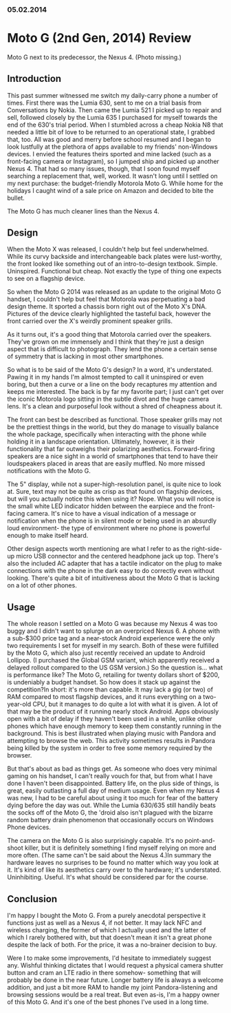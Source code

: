 ### 05.02.2014

# Moto G (2nd Gen, 2014) Review

Moto G next to its predecessor, the Nexus 4. (Photo missing.)

## Introduction

This past summer witnessed me switch my daily-carry phone a number of times. First there was the Lumia 630, sent to me on a trial basis from Conversations by Nokia. Then came the Lumia 521 I picked up to repair and sell, followed closely by the Lumia 635 I purchased for myself towards the end of the 630's trial period. When I stumbled across a cheap Nokia N8 that needed a little bit of love to be returned to an operational state, I grabbed that, too. All was good and merry before school resumed and I began to look lustfully at the plethora of apps available to my friends' non-Windows devices. I envied the features theirs sported and mine lacked (such as a front-facing camera or Instagram), so I jumped ship and picked up another Nexus 4. That had so many issues, though, that I soon found myself searching a replacement that, well, worked. It wasn't long until I settled on my next purchase: the budget-friendly Motorola Moto G. While home for the holidays I caught wind of a sale price on Amazon and decided to bite the bullet.

The Moto G has much cleaner lines than the Nexus 4.

## Design

When the Moto X was released, I couldn't help but feel underwhelmed. While its curvy backside and interchangeable back plates were lust-worthy, the front looked like something out of an intro-to-design textbook. Simple. Uninspired. Functional but cheap. Not exactly the type of thing one expects to see on a flagship device.

So when the Moto G 2014 was released as an update to the original Moto G handset, I couldn't help but feel that Motorola was perpetuating a bad design theme. It sported a chassis born right out of the Moto X's DNA. Pictures of the device clearly highlighted the tasteful back, however the front carried over the X's weirdly prominent speaker grills.

As it turns out, it's a good thing that Motorola carried over the speakers. They've grown on me immensely and I think that they're just a design aspect that is difficult to photograph. They lend the phone a certain sense of symmetry that is lacking in most other smartphones.

So what is to be said of the Moto G's design? In a word, it's understated. Pawing it in my hands I'm almost tempted to call it uninspired or even boring, but then a curve or a line on the body recaptures my attention and keeps me interested. The back is by far my favorite part; I just can't get over the iconic Motorola logo sitting in the subtle divot and the huge camera lens. It's a clean and purposeful look without a shred of cheapness about it.

The front can best be described as functional. Those speaker grills may not be the prettiest things in the world, but they do manage to visually balance the whole package, specifically when interacting with the phone while holding it in a landscape orientation. Ultimately, however, it is their functionality that far outweighs their polarizing aesthetics. Forward-firing speakers are a nice sight in a world of smartphones that tend to have their loudspeakers placed in areas that are easily muffled. No more missed notifications with the Moto G.

The 5" display, while not a super-high-resolution panel, is quite nice to look at. Sure, text may not be quite as crisp as that found on flagship devices, but will you actually notice this when using it? Nope. What you will notice is the small white LED indicator hidden between the earpiece and the front-facing camera. It's nice to have a visual indication of a message or notification when the phone is in silent mode or being used in an absurdly loud environment- the type of environment where no phone is powerful enough to make itself heard.

Other design aspects worth mentioning are what I refer to as the right-side-up micro USB connector and the centered headphone jack up top. There's also the included AC adapter that has a tactile indicator on the plug to make connections with the phone in the dark easy to do correctly even without looking. There's quite a bit of intuitiveness about the Moto G that is lacking on a lot of other phones.

## Usage

The whole reason I settled on a Moto G was because my Nexus 4 was too buggy and I didn't want to splurge on an overpriced Nexus 6. A phone with a sub-$300 price tag and a near-stock Android experience were the only two requirements I set for myself in my search. Both of these were fulfilled by the Moto G, which also just recently received an update to Android Lollipop. (I purchased the Global GSM variant, which apparently received a delayed rollout compared to the US GSM version.) So the question is... what is performance like? The Moto G, retailing for twenty dollars short of $200, is undeniably a budget handset. So how does it stack up against the competition?In short: it's more than capable. It may lack a gig (or two) of RAM compared to most flagship devices, and it runs everything on a two-year-old CPU, but it manages to do quite a lot with what it is given. A lot of that may be the product of it running nearly stock Android. Apps obviously open with a bit of delay if they haven't been used in a while, unlike other phones which have enough memory to keep them constantly running in the background. This is best illustrated when playing music with Pandora and attempting to browse the web. This activity sometimes results in Pandora being killed by the system in order to free some memory required by the browser.

But that's about as bad as things get. As someone who does very minimal gaming on his handset, I can't really vouch for that, but from what I have done I haven't been disappointed. Battery life, on the plus side of things, is great, easily outlasting a full day of medium usage. Even when my Nexus 4 was new, I had to be careful about using it too much for fear of the battery dying before the day was out. While the Lumia 630/635 still handily beats the socks off of the Moto G, the 'droid also isn't plagued with the bizarre random battery drain phenomenon that occasionally occurs on Windows Phone devices.

The camera on the Moto G is also surprisingly capable. It's no point-and-shoot killer, but it is definitely something I find myself relying on more and more often. (The same can't be said about the Nexus 4.)In summary the hardware leaves no surprises to be found no matter which way you look at it. It's kind of like its aesthetics carry over to the hardware; it's understated. Uninhibiting. Useful. It's what should be considered par for the course.

## Conclusion

I'm happy I bought the Moto G. From a purely anecdotal perspective it functions just as well as a Nexus 4, if not better. It may lack NFC and wireless charging, the former of which I actually used and the latter of which I rarely bothered with, but that doesn't mean it isn't a great phone despite the lack of both. For the price, it was a no-brainer decision to buy.

Were I to make some improvements, I'd hesitate to immediately suggest any. Wishful thinking dictates that I would request a physical camera shutter button and cram an LTE radio in there somehow- something that will probably be done in the near future. Longer battery life is always a welcome addition, and just a bit more RAM to handle my joint Pandora-listening and browsing sessions would be a real treat. But even as-is, I'm a happy owner of this Moto G. And it's one of the best phones I've used in a long time.